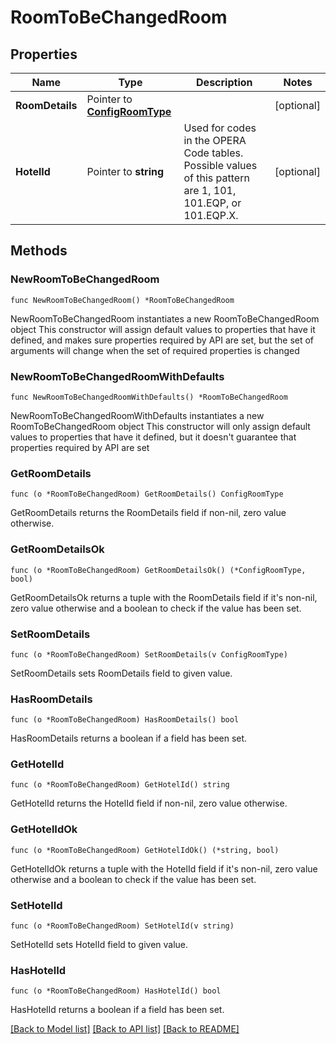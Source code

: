 # RoomToBeChangedRoom

## Properties

Name | Type | Description | Notes
------------ | ------------- | ------------- | -------------
**RoomDetails** | Pointer to [**ConfigRoomType**](ConfigRoomType.md) |  | [optional] 
**HotelId** | Pointer to **string** | Used for codes in the OPERA Code tables. Possible values of this pattern are 1, 101, 101.EQP, or 101.EQP.X. | [optional] 

## Methods

### NewRoomToBeChangedRoom

`func NewRoomToBeChangedRoom() *RoomToBeChangedRoom`

NewRoomToBeChangedRoom instantiates a new RoomToBeChangedRoom object
This constructor will assign default values to properties that have it defined,
and makes sure properties required by API are set, but the set of arguments
will change when the set of required properties is changed

### NewRoomToBeChangedRoomWithDefaults

`func NewRoomToBeChangedRoomWithDefaults() *RoomToBeChangedRoom`

NewRoomToBeChangedRoomWithDefaults instantiates a new RoomToBeChangedRoom object
This constructor will only assign default values to properties that have it defined,
but it doesn't guarantee that properties required by API are set

### GetRoomDetails

`func (o *RoomToBeChangedRoom) GetRoomDetails() ConfigRoomType`

GetRoomDetails returns the RoomDetails field if non-nil, zero value otherwise.

### GetRoomDetailsOk

`func (o *RoomToBeChangedRoom) GetRoomDetailsOk() (*ConfigRoomType, bool)`

GetRoomDetailsOk returns a tuple with the RoomDetails field if it's non-nil, zero value otherwise
and a boolean to check if the value has been set.

### SetRoomDetails

`func (o *RoomToBeChangedRoom) SetRoomDetails(v ConfigRoomType)`

SetRoomDetails sets RoomDetails field to given value.

### HasRoomDetails

`func (o *RoomToBeChangedRoom) HasRoomDetails() bool`

HasRoomDetails returns a boolean if a field has been set.

### GetHotelId

`func (o *RoomToBeChangedRoom) GetHotelId() string`

GetHotelId returns the HotelId field if non-nil, zero value otherwise.

### GetHotelIdOk

`func (o *RoomToBeChangedRoom) GetHotelIdOk() (*string, bool)`

GetHotelIdOk returns a tuple with the HotelId field if it's non-nil, zero value otherwise
and a boolean to check if the value has been set.

### SetHotelId

`func (o *RoomToBeChangedRoom) SetHotelId(v string)`

SetHotelId sets HotelId field to given value.

### HasHotelId

`func (o *RoomToBeChangedRoom) HasHotelId() bool`

HasHotelId returns a boolean if a field has been set.


[[Back to Model list]](../README.md#documentation-for-models) [[Back to API list]](../README.md#documentation-for-api-endpoints) [[Back to README]](../README.md)


